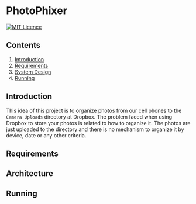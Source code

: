 # PhotoPhixer

[![MIT Licence](https://badges.frapsoft.com/os/mit/mit.svg?v=103)](https://opensource.org/licenses/mit-license.php)

## Contents
1. [Introduction](#introduction)
2. [Requirements](#requirements)
3. [System Design](#system-design)
4. [Running](#running)


## Introduction

This idea of this project is to organize photos from our cell phones to the
`Camera Uploads` directory at Dropbox. The problem faced when using Dropbox to 
store your photos is related to how to organize it. The photos are just uploaded
to the directory and there is no mechanism to organize it by device, date or
any other criteria.


## Requirements


## Architecture


## Running
